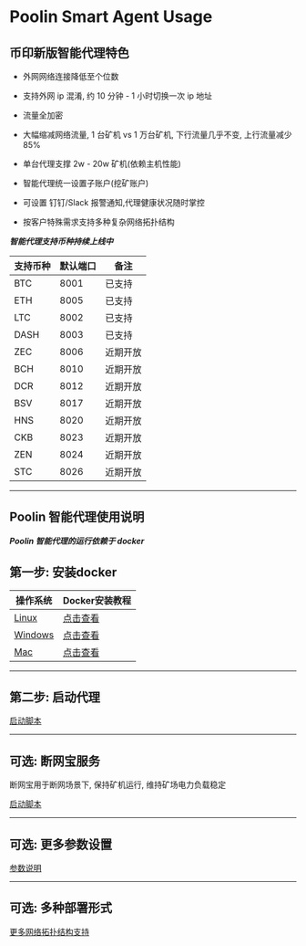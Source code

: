 # Poolin Smart Agent Usage

## 币印新版智能代理特色

- 外网网络连接降低至个位数

- 支持外网 ip 混淆, 约 10 分钟 - 1 小时切换一次 ip 地址

- 流量全加密

- 大幅缩减网络流量, 1 台矿机 vs 1 万台矿机, 下行流量几乎不变, 上行流量减少 85%

- 单台代理支撑 2w - 20w 矿机(依赖主机性能)

- 智能代理统一设置子账户(挖矿账户)

- 可设置 钉钉/Slack 报警通知,代理健康状况随时掌控

- 按客户特殊需求支持多种复杂网络拓扑结构

***智能代理支持币种持续上线中***

|支持币种|默认端口|备注|
|---|---|---|
|BTC|8001|已支持|
|ETH|8005|已支持|
|LTC|8002|已支持|
|DASH|8003|已支持|
|ZEC|8006|近期开放|
|BCH|8010|近期开放|
|DCR|8012|近期开放|
|BSV|8017|近期开放|
|HNS|8020|近期开放|
|CKB|8023|近期开放|
|ZEN|8024|近期开放|
|STC|8026|近期开放|

---

## Poolin 智能代理使用说明

***Poolin 智能代理的运行依赖于 docker***

## 第一步: 安装docker

|操作系统|Docker安装教程|
|---|---|
|[Linux](https://docs.docker.com/install/linux/docker-ce/ubuntu/)|[点击查看](https://docs.docker.com/install/linux/docker-ce/ubuntu/)|
|[Windows](https://docs.docker.com/docker-for-windows/install/)|[点击查看](https://docs.docker.com/docker-for-windows/install/)|
|[Mac](https://docs.docker.com/desktop/mac/install/) |[点击查看](https://docs.docker.com/desktop/mac/install/)|

---

## 第二步: 启动代理

[启动脚本](https://github.com/iblockin/Poolin-SmartAgentExplan/tree/master/run_scripts)

---

## 可选: 断网宝服务

断网宝用于断网场景下, 保持矿机运行, 维持矿场电力负载稳定

[启动脚本](https://github.com/iblockin/Poolin-SmartAgentExplan/tree/master/no_nework_pool)

---

## 可选: 更多参数设置

[参数说明](https://github.com/iblockin/Poolin-SmartAgentExplan/tree/master/parameters)

---

## 可选: 多种部署形式

[更多网络拓扑结构支持](https://github.com/iblockin/Poolin-SmartAgentExplan/tree/master/deployments)
